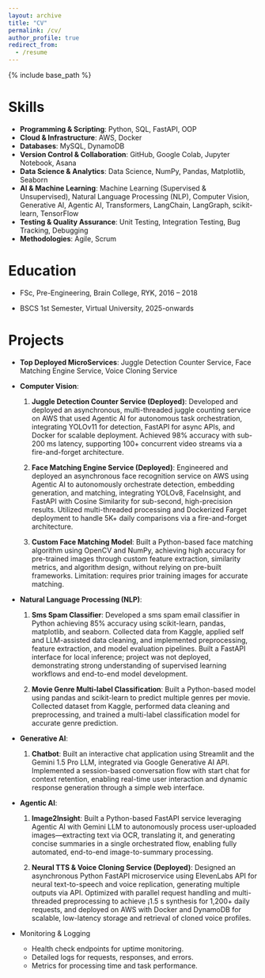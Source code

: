 ```yaml
---
layout: archive
title: "CV"
permalink: /cv/
author_profile: true
redirect_from:
  - /resume
---
```


{% include base_path %}

<!-- Education
======
* Ph.D in Version Control Theory, GitHub University, 2018 (expected)
* M.S. in Jekyll, GitHub University, 2014
* B.S. in GitHub, GitHub University, 2012 -->

<!-- Work experience
======
* Spring 2024: Academic Pages Collaborator
  * GitHub University
  * Duties includes: Updates and improvements to template
  * Supervisor: The Users

* Fall 2015: Research Assistant
  * GitHub University
  * Duties included: Merging pull requests
  * Supervisor: Professor Hub

* Summer 2015: Research Assistant
  * GitHub University
  * Duties included: Tagging issues
  * Supervisor: Professor Git -->
  
Skills
======
<!-- ## Skills -->
* **Programming & Scripting**: Python, SQL, FastAPI, OOP
* **Cloud & Infrastructure**: AWS, Docker
* **Databases**: MySQL, DynamoDB
* **Version Control & Collaboration**: GitHub, Google Colab, Jupyter Notebook, Asana
* **Data Science & Analytics**: Data Science, NumPy, Pandas, Matplotlib, Seaborn
* **AI & Machine Learning**: Machine Learning (Supervised & Unsupervised), Natural Language Processing
(NLP), Computer Vision, Generative AI, Agentic AI, Transformers, LangChain, LangGraph, scikit-learn,
TensorFlow
* **Testing & Quality Assurance**: Unit Testing, Integration Testing, Bug Tracking, Debugging
* **Methodologies**: Agile, Scrum

Education 
======
* FSc, Pre-Engineering, Brain College, RYK, 2016 – 2018

* BSCS 1st Semester, Virtual University, 2025-onwards

Projects
======
* **Top Deployed MicroServices**: Juggle Detection Counter Service, Face Matching Engine Service,
Voice Cloning Service

* **Computer Vision**:
  1. **Juggle Detection Counter Service (Deployed)**: Developed and deployed an asynchronous,
  multi-threaded juggle counting service on AWS that used Agentic AI for autonomous task orchestration, integrating
  YOLOv11 for detection, FastAPI for async APIs, and Docker for scalable deployment. Achieved 98% accuracy
  with sub-200 ms latency, supporting 100+ concurrent video streams via a fire-and-forget architecture.

  2. **Face Matching Engine Service (Deployed)**: Engineered and deployed an asynchronous face recognition
  service on AWS using Agentic AI to autonomously orchestrate detection, embedding generation, and matching,
  integrating YOLOv8, FaceInsight, and FastAPI with Cosine Similarity for sub-second, high-precision results.
  Utilized multi-threaded processing and Dockerized Farget deployment to handle 5K+ daily comparisons via a
  fire-and-forget architecture.

  3. **Custom Face Matching Model**: Built a Python-based face matching algorithm using OpenCV and
  NumPy, achieving high accuracy for pre-trained images through custom feature extraction, similarity metrics,
  and algorithm design, without relying on pre-built frameworks. Limitation: requires prior training images for
  accurate matching.

* **Natural Language Processing (NLP)**:
  1. **Sms Spam Classifier**: Developed a sms spam email classifier in Python achieving 85% accuracy using
  scikit-learn, pandas, matplotlib, and seaborn. Collected data from Kaggle, applied self and LLM-assisted data
  cleaning, and implemented preprocessing, feature extraction, and model evaluation pipelines. Built a FastAPI
  interface for local inference; project was not deployed, demonstrating strong understanding of supervised learning
  workflows and end-to-end model development.

  2. **Movie Genre Multi-label Classification**: Built a Python-based model using pandas and scikit-learn to
  predict multiple genres per movie. Collected dataset from Kaggle, performed data cleaning and preprocessing, and
  trained a multi-label classification model for accurate genre prediction.

* **Generative AI**:
  1. **Chatbot**: Built an interactive chat application using Streamlit and the Gemini 1.5 Pro LLM, integrated via
  Google Generative AI API. Implemented a session-based conversation flow with start chat for context retention,
  enabling real-time user interaction and dynamic response generation through a simple web interface.

* **Agentic AI**:
  1. **Image2Insight**: Built a Python-based FastAPI service leveraging Agentic AI with Gemini LLM to
  autonomously process user-uploaded images—extracting text via OCR, translating it, and generating concise
  summaries in a single orchestrated flow, enabling fully automated, end-to-end image-to-summary processing.

  2. **Neural TTS & Voice Cloning Service (Deployed)**: Designed an asynchronous Python FastAPI
  microservice using ElevenLabs API for neural text-to-speech and voice replication, generating multiple outputs via
  API. Optimized with parallel request handling and multi-threaded preprocessing to achieve ¡1.5 s synthesis for 1,200+
  daily requests, and deployed on AWS with Docker and DynamoDB for scalable, low-latency storage and retrieval of
  cloned voice profiles.

* Monitoring & Logging
    * Health check endpoints for uptime monitoring.
    * Detailed logs for requests, responses, and errors.
    * Metrics for processing time and task performance.

<!-- Publications
======
  <ul>{% for post in site.publications reversed %}
    {% include archive-single-cv.html %}
  {% endfor %}</ul>
  
Talks
======
  <ul>{% for post in site.talks reversed %}
    {% include archive-single-talk-cv.html  %}
  {% endfor %}</ul>
  
Teaching
======
  <ul>{% for post in site.teaching reversed %}
    {% include archive-single-cv.html %}
  {% endfor %}</ul> -->
  
<!-- Service and leadership
======
* Currently signed in to 43 different slack teams -->

